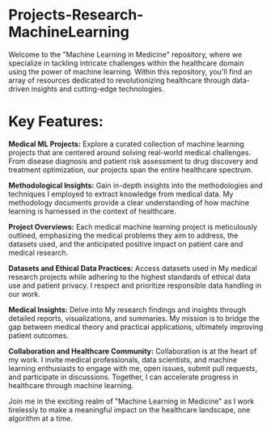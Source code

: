# Projects-Research-MachineLearning
Welcome to the "Machine Learning in Medicine" repository, where we specialize in tackling intricate challenges within the healthcare domain using the power of machine learning. Within this repository, you'll find an array of resources dedicated to revolutionizing healthcare through data-driven insights and cutting-edge technologies.

# Key Features:

**Medical ML Projects:** Explore a curated collection of machine learning projects that are centered around solving real-world medical challenges. From disease diagnosis and patient risk assessment to drug discovery and treatment optimization, our projects span the entire healthcare spectrum.

**Methodological Insights:** Gain in-depth insights into the methodologies and techniques I employed to extract knowledge from medical data. My methodology documents provide a clear understanding of how machine learning is harnessed in the context of healthcare.

**Project Overviews:** Each medical machine learning project is meticulously outlined, emphasizing the medical problems they aim to address, the datasets used, and the anticipated positive impact on patient care and medical research.

**Datasets and Ethical Data Practices:** Access datasets used in My medical research projects while adhering to the highest standards of ethical data use and patient privacy. I respect and prioritize responsible data handling in our work.

**Medical Insights:** Delve into My research findings and insights through detailed reports, visualizations, and summaries. My mission is to bridge the gap between medical theory and practical applications, ultimately improving patient outcomes.

**Collaboration and Healthcare Community:** Collaboration is at the heart of my work. I invite medical professionals, data scientists, and machine learning enthusiasts to engage with me, open issues, submit pull requests, and participate in discussions. Together, I can accelerate progress in healthcare through machine learning.


Join me in the exciting realm of "Machine Learning in Medicine" as I work tirelessly to make a meaningful impact on the healthcare landscape, one algorithm at a time.
